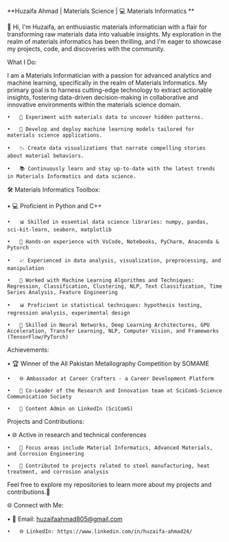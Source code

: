 **Huzaifa Ahmad | Materials Science | 💻 Materials Informatics
**

👋 Hi, I'm Huzaifa, an enthusiastic materials informatician with a flair for transforming raw materials data into valuable insights. My exploration in the realm of materials informatics has been thrilling, and I'm eager to showcase my projects, code, and discoveries with the community. 

What I Do:

I am a Materials Informatician with a passion for advanced analytics and machine learning, specifically in the realm of Materials Informatics. My primary goal is to harness cutting-edge technology to extract actionable insights, fostering data-driven decision-making in collaborative and innovative environments within the materials science domain.
  
	•	🧪 Experiment with materials data to uncover hidden patterns.
  
	•	🤖 Develop and deploy machine learning models tailored for materials science applications.
  
	•	📉 Create data visualizations that narrate compelling stories about material behaviors.
  
	•	📚 Continuously learn and stay up-to-date with the latest trends in Materials Informatics and data science.

🛠️ Materials Informatics Toolbox:

  •	💻 Proficient in Python and C++

	•	📊 Skilled in essential data science libraries: numpy, pandas, sci-kit-learn, seaborn, matplotlib
  
	•	🚀 Hands-on experience with VsCode, Notebooks, PyCharm, Anaconda & Pytorch
  
	•	📈 Experienced in data analysis, visualization, preprocessing, and manipulation
  
	•	🤖 Worked with Machine Learning Algorithms and Techniques: Regression, Classification, Clustering, NLP, Text Classification, Time Series Analysis, Feature Engineering
  
	•	📊 Proficient in statistical techniques: hypothesis testing, regression analysis, experimental design

	•	🧠 Skilled in Neural Networks, Deep Learning Architectures, GPU Acceleration, Transfer Learning, NLP, Computer Vision, and Frameworks (TensorFlow/PyTorch)

Achievements:

  •	🏆 Winner of the All Pakistan Metallography Competition by SOMAME
 
	•	🌐 Ambassador at Career Crafters - a Career Development Platform
  
	•	🤝 Co-Leader of the Research and Innovation team at SciComS-Science Communication Society
  
	•	📝 Content Admin on LinkedIn (SciComS)

Projects and Contributions:

 
  •	🌐 Active in research and technical conferences
  
	•	🌱 Focus areas include Material Informatics, Advanced Materials, and Corrosion Engineering
  
	•	🤖 Contributed to projects related to steel manufacturing, heat treatment, and corrosion analysis

Feel free to explore my repositories to learn more about my projects and contributions.🌟

🌐 Connect with Me:

  •	📧 Email: huzaifaahmad805@gmail.com

	•	🌐 LinkedIn: https://www.linkedin.com/in/huzaifa-ahmad24/
